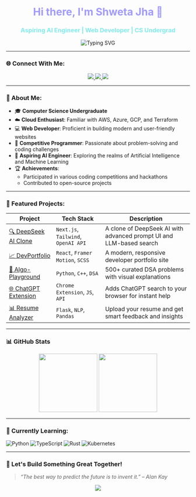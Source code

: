 <h1 align="center" style="color:#a29bfe;">Hi there, I'm Shweta Jha 🌸</h1>
<h3 align="center" style="color:#81ecec;">Aspiring AI Engineer | Web Developer | CS Undergrad</h3>

<p align="center">
  <img src="https://readme-typing-svg.herokuapp.com?font=Fira+Code&size=24&pause=1000&color=81ECEC&center=true&vCenter=true&width=435&lines=Welcome+to+my+GitHub+Profile!;I+love+building+cool+projects!;Let's+collaborate+and+create!" alt="Typing SVG" />
</p>

---

### 🌐 Connect With Me:

<p align="center">
  <a href="https://www.linkedin.com/in/heyitssj" target="_blank">
    <img src="https://img.shields.io/badge/LinkedIn-%230077B5.svg?&style=for-the-badge&logo=linkedin&logoColor=white" />
  </a>
  <a href="https://leetcode.com/Shweta_Jha___/" target="_blank">
    <img src="https://img.shields.io/badge/LeetCode-FFA116?style=for-the-badge&logo=leetcode&logoColor=white" />
  </a>
  <a href="https://auth.geeksforgeeks.org/user/shwetajha2001/profile" target="_blank">
    <img src="https://img.shields.io/badge/GeeksforGeeks-2F8D46?style=for-the-badge&logo=geeksforgeeks&logoColor=white" />
  </a>
</p>

---

### 🧠 About Me:

- 🎓 **Computer Science Undergraduate**  
- ☁️ **Cloud Enthusiast**: Familiar with AWS, Azure, GCP, and Terraform  
- 💻 **Web Developer**: Proficient in building modern and user-friendly websites  
- 🧩 **Competitive Programmer**: Passionate about problem-solving and coding challenges  
- 🤖 **Aspiring AI Engineer**: Exploring the realms of Artificial Intelligence and Machine Learning  
- 🏆 **Achievements**:
  - Participated in various coding competitions and hackathons  
  - Contributed to open-source projects  

---

### 🚀 Featured Projects:

| Project | Tech Stack | Description |
|--------|------------|-------------|
| [🔍 DeepSeek AI Clone](https://github.com/heyitsj-git/deepseek-ai-clone) | `Next.js`, `Tailwind`, `OpenAI API` | A clone of DeepSeek AI with advanced prompt UI and LLM-based search |
| [📈 DevPortfolio](https://github.com/heyitsj-git/dev-portfolio) | `React`, `Framer Motion`, `SCSS` | A modern, responsive developer portfolio site |
| [🎯 Algo-Playground](https://github.com/heyitsj-git/algo-playground) | `Python`, `C++`, `DSA` | 500+ curated DSA problems with visual explanations |
| [🌐 ChatGPT Extension](https://github.com/heyitsj-git/chatgpt-extension) | `Chrome Extension`, `JS`, `API` | Adds ChatGPT search to your browser for instant help |
| [📊 Resume Analyzer](https://github.com/heyitsj-git/resume-analyzer) | `Flask`, `NLP`, `Pandas` | Upload your resume and get smart feedback and insights |

---

### 📊 GitHub Stats

<p align="center">
  <img src="https://github-readme-stats.vercel.app/api?username=heyitsj-git&show_icons=true&theme=tokyonight&count_private=true" height="160"/>
  <img src="https://github-readme-stats.vercel.app/api/top-langs/?username=heyitsj-git&layout=compact&theme=tokyonight" height="160"/>
</p>

---

### 🧠 Currently Learning:

![Python](https://img.shields.io/badge/-Python-3776AB?style=for-the-badge&logo=python&logoColor=white)
![TypeScript](https://img.shields.io/badge/-TypeScript-007ACC?style=for-the-badge&logo=typescript&logoColor=white)
![Rust](https://img.shields.io/badge/-Rust-000000?style=for-the-badge&logo=rust&logoColor=white)
![Kubernetes](https://img.shields.io/badge/-Kubernetes-326CE5?style=for-the-badge&logo=kubernetes&logoColor=white)

---

### 🥂 Let's Build Something Great Together!

> *“The best way to predict the future is to invent it.” – Alan Kay*

<p align="center">
  <img src="https://capsule-render.vercel.app/api?type=waving&color=0:00c6ff,100:0072ff&height=120&section=footer"/>
</p>



<!---
U4Universe/U4Universe is a ✨ special ✨ repository because its `README.md` (this file) appears on your GitHub profile.
You can click the Preview link to take a look at your changes.
--->

